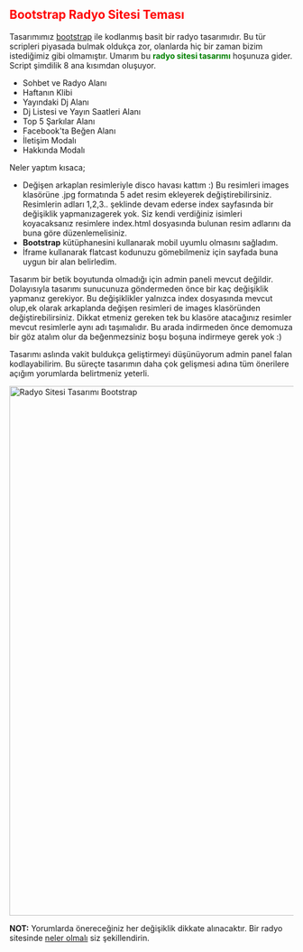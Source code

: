 <h2><span style="color: #ff0000;">Bootstrap Radyo Sitesi Teması</span></h2>
Tasarımımız <a href="http://trbootstrap.com/css/" target="_blank" rel="nofollow">bootstrap</a> ile kodlanmış basit bir radyo tasarımıdır. Bu tür scripleri piyasada bulmak oldukça zor, olanlarda hiç bir zaman bizim istediğimiz gibi olmamıştır. Umarım bu <span style="color: #008000;"><strong>radyo sitesi tasarımı</strong></span> hoşunuza gider. Script şimdilik 8 ana kısımdan oluşuyor.
<ul>
 	<li>Sohbet ve Radyo Alanı</li>
 	<li>Haftanın Klibi</li>
 	<li>Yayındaki Dj Alanı</li>
 	<li>Dj Listesi ve Yayın Saatleri Alanı</li>
 	<li>Top 5 Şarkılar Alanı</li>
 	<li>Facebook'ta Beğen Alanı</li>
 	<li>İletişim Modalı</li>
 	<li>Hakkında Modalı</li>
</ul>
Neler yaptım kısaca;
<ul>
 	<li>Değişen arkaplan resimleriyle disco havası kattım :) Bu resimleri images klasörüne .jpg formatında 5 adet resim ekleyerek değiştirebilirsiniz. Resimlerin adları 1,2,3.. şeklinde devam ederse index sayfasında bir değişiklik yapmanızagerek yok. Siz kendi verdiğiniz isimleri koyacaksanız resimlere index.html dosyasında bulunan resim adlarını da buna göre düzenlemelisiniz.</li>
 	<li><strong>Bootstrap</strong> kütüphanesini kullanarak mobil uyumlu olmasını sağladım.</li>
 	<li>İframe kullanarak flatcast kodunuzu gömebilmeniz için sayfada buna uygun bir alan belirledim.</li>
</ul>

Tasarım bir betik boyutunda olmadığı için admin paneli mevcut değildir. Dolayısıyla tasarımı sunucunuza göndermeden önce bir kaç değişiklik yapmanız gerekiyor. Bu değişiklikler yalnızca index dosyasında mevcut olup,ek olarak arkaplanda değişen resimleri de images klasöründen değiştirebilirsiniz. Dikkat etmeniz gereken tek bu klasöre atacağınız resimler mevcut resimlerle aynı adı taşımalıdır. Bu arada indirmeden önce demomuza bir göz atalım olur da beğenmezsiniz boşu boşuna indirmeye gerek yok :)

Tasarımı aslında vakit buldukça geliştirmeyi düşünüyorum admin panel falan kodlayabilirim. Bu süreçte tasarımın daha çok gelişmesi adına tüm önerilere açığım yorumlarda belirtmeniz yeterli.

<img class="size-full wp-image-6259" src="https://okandiyebiri.com/wp-content/uploads/2014/06/tek-sayfa-radyo-temasi_.png" alt="Radyo Sitesi Tasarımı Bootstrap" width="1349" height="939" />
<p style="text-align: left;"><strong>NOT:</strong> Yorumlarda önereceğiniz her değişiklik dikkate alınacaktır. Bir radyo sitesinde <span style="text-decoration: underline;">neler olmalı</span> siz şekillendirin.</p>
